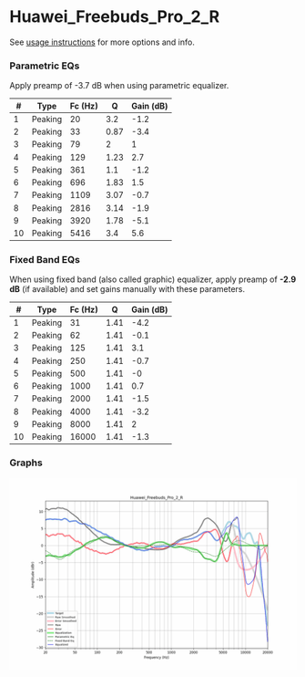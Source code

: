 # Huawei_Freebuds_Pro_2_R
See [usage instructions](https://github.com/jaakkopasanen/AutoEq#usage) for more options and info.

### Parametric EQs
Apply preamp of -3.7 dB when using parametric equalizer.

|   # | Type    |   Fc (Hz) |    Q |   Gain (dB) |
|-----|---------|-----------|------|-------------|
|   1 | Peaking |        20 | 3.2  |        -1.2 |
|   2 | Peaking |        33 | 0.87 |        -3.4 |
|   3 | Peaking |        79 | 2    |         1   |
|   4 | Peaking |       129 | 1.23 |         2.7 |
|   5 | Peaking |       361 | 1.1  |        -1.2 |
|   6 | Peaking |       696 | 1.83 |         1.5 |
|   7 | Peaking |      1109 | 3.07 |        -0.7 |
|   8 | Peaking |      2816 | 3.14 |        -1.9 |
|   9 | Peaking |      3920 | 1.78 |        -5.1 |
|  10 | Peaking |      5416 | 3.4  |         5.6 |

### Fixed Band EQs
When using fixed band (also called graphic) equalizer, apply preamp of **-2.9 dB** (if available) and set gains manually with these parameters.

|   # | Type    |   Fc (Hz) |    Q |   Gain (dB) |
|-----|---------|-----------|------|-------------|
|   1 | Peaking |        31 | 1.41 |        -4.2 |
|   2 | Peaking |        62 | 1.41 |        -0.1 |
|   3 | Peaking |       125 | 1.41 |         3.1 |
|   4 | Peaking |       250 | 1.41 |        -0.7 |
|   5 | Peaking |       500 | 1.41 |        -0   |
|   6 | Peaking |      1000 | 1.41 |         0.7 |
|   7 | Peaking |      2000 | 1.41 |        -1.5 |
|   8 | Peaking |      4000 | 1.41 |        -3.2 |
|   9 | Peaking |      8000 | 1.41 |         2   |
|  10 | Peaking |     16000 | 1.41 |        -1.3 |

### Graphs
![](./Huawei_Freebuds_Pro_2_R.png)

